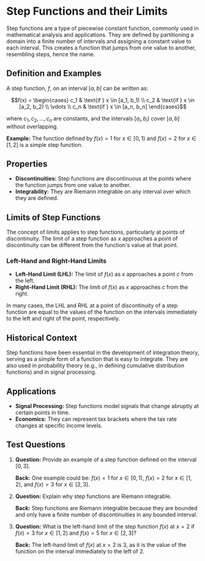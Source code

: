 # Step Functions and their Limits

Step functions are a type of piecewise constant function, commonly used in mathematical analysis and applications. They are defined by partitioning a domain into a finite number of intervals and assigning a constant value to each interval. This creates a function that jumps from one value to another, resembling steps, hence the name.

## Definition and Examples

A step function, $f$, on an interval $[a, b]$ can be written as:

$$f(x) = \begin{cases} 
c_1 & \text{if } x \in [a_1, b_1) \\
c_2 & \text{if } x \in [a_2, b_2) \\
\vdots \\
c_n & \text{if } x \in [a_n, b_n]
\end{cases}$$

where $c_1, c_2, \ldots, c_n$ are constants, and the intervals $[a_i, b_i)$ cover $[a, b]$ without overlapping.

**Example:** The function defined by $f(x) = 1$ for $x \in [0, 1)$ and $f(x) = 2$ for $x \in [1, 2]$ is a simple step function.

## Properties

- **Discontinuities:** Step functions are discontinuous at the points where the function jumps from one value to another.
- **Integrability:** They are Riemann integrable on any interval over which they are defined.

## Limits of Step Functions

The concept of limits applies to step functions, particularly at points of discontinuity. The limit of a step function as $x$ approaches a point of discontinuity can be different from the function's value at that point.

### Left-Hand and Right-Hand Limits

- **Left-Hand Limit (LHL):** The limit of $f(x)$ as $x$ approaches a point $c$ from the left.
- **Right-Hand Limit (RHL):** The limit of $f(x)$ as $x$ approaches $c$ from the right.

In many cases, the LHL and RHL at a point of discontinuity of a step function are equal to the values of the function on the intervals immediately to the left and right of the point, respectively.

## Historical Context

Step functions have been essential in the development of integration theory, serving as a simple form of a function that is easy to integrate. They are also used in probability theory (e.g., in defining cumulative distribution functions) and in signal processing.

## Applications

- **Signal Processing:** Step functions model signals that change abruptly at certain points in time.
- **Economics:** They can represent tax brackets where the tax rate changes at specific income levels.

## Test Questions

1. **Question:** Provide an example of a step function defined on the interval $[0, 3]$.
   
   **Back:** One example could be: $f(x) = 1$ for $x \in [0, 1)$, $f(x) = 2$ for $x \in [1, 2)$, and $f(x) = 3$ for $x \in [2, 3]$.

2. **Question:** Explain why step functions are Riemann integrable.

   **Back:** Step functions are Riemann integrable because they are bounded and only have a finite number of discontinuities in any bounded interval.

3. **Question:** What is the left-hand limit of the step function $f(x)$ at $x = 2$ if $f(x) = 3$ for $x \in [1, 2)$ and $f(x) = 5$ for $x \in [2, 3]$?

   **Back:** The left-hand limit of $f(x)$ at $x = 2$ is 3, as it is the value of the function on the interval immediately to the left of 2.
